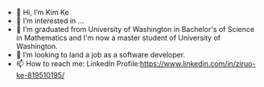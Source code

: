 - 👋 Hi, I’m Kim Ke
- 👀 I’m interested in ...
- 🌱 I’m graduated from University of Washington in Bachelor's of Science in Mathematics and I'm now a master student of University of Washington.
- 💞️ I’m looking to land a job as a software developer.
- 📫 How to reach me: LinkedIn Profile:https://www.linkedin.com/in/ziruo-ke-819510195/

<!---
kim-913/kim-913 is a ✨ special ✨ repository because its `README.md` (this file) appears on your GitHub profile.
You can click the Preview link to take a look at your changes.
--->
